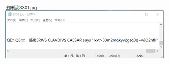 图床![3301.jpg](0)![title](https://raw.githubusercontent.com/lowbee2019/Cicada3301/master/images/2020/03/02/1583147076890-1583147076896.png)